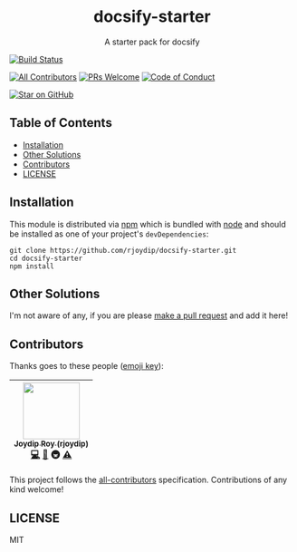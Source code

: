 <div align="center">
<h1>docsify-starter</h1>

<p>A starter pack for docsify</p>
</div>

[![Build Status][build-badge]][build]

[![All Contributors](https://img.shields.io/badge/all_contributors-1-orange.svg?style=flat-square)](#contributors)
[![PRs Welcome][prs-badge]][prs]
[![Code of Conduct][coc-badge]][coc]

[![Star on GitHub][github-star-badge]][github-star]

## Table of Contents

<!-- START doctoc -->

- [Installation](#installation)
- [Other Solutions](#other-solutions)
- [Contributors](#contributors)
- [LICENSE](#license)

<!-- END doctoc -->

## Installation

This module is distributed via [npm][npm] which is bundled with [node][node] and
should be installed as one of your project's `devDependencies`:

```
git clone https://github.com/rjoydip/docsify-starter.git
cd docsify-starter
npm install
```

## Other Solutions

I'm not aware of any, if you are please [make a pull request][prs] and add it
here!

## Contributors

Thanks goes to these people ([emoji key][emojis]):

<!-- ALL-CONTRIBUTORS-LIST:START - Do not remove or modify this section -->

| [<img src="https://avatars.githubusercontent.com/u/15318294?v=3" width="100px;"/><br /><sub>Joydip Roy (rjoydip)</sub>](https://rjoydip.com)<br />[💻](https://github.com/rjoydip/array-to-archy/commits?author=rjoydip) [📖](https://github.com/rjoydip/array-to-archy/commits?author=rjoydip) 🚇 [⚠️](https://github.com/rjoydip/array-to-archy/commits?author=rjoydip) |
| :-----------------------------------------------------------------------------------------------------------------------------------------------------------------------------------------------------------------------------------------------------------------------------------------------------------------------------------------------------------------------: |


<!-- ALL-CONTRIBUTORS-LIST:END -->

This project follows the [all-contributors][all-contributors] specification.
Contributions of any kind welcome!

## LICENSE

MIT

[npm]: https://www.npmjs.com/
[node]: https://nodejs.org
[build-badge]: https://img.shields.io/travis/rjoydip/docsify-starter.svg?style=flat-square
[build]: https://travis-ci.org/rjoydip/docsify-starter
[version-badge]: https://img.shields.io/npm/v/docsify-starter.svg?style=flat-square
[license-badge]: https://img.shields.io/npm/l/docsify-starter.svg?style=flat-square
[prs-badge]: https://img.shields.io/badge/PRs-welcome-brightgreen.svg?style=flat-square
[prs]: http://makeapullrequest.com
[donate-badge]: https://img.shields.io/badge/$-support-green.svg?style=flat-square
[coc-badge]: https://img.shields.io/badge/code%20of-conduct-ff69b4.svg?style=flat-square
[coc]: https://github.com/rjoydip/docsify-starter/blob/master/other/CODE_OF_CONDUCT.md
[github-star-badge]: https://img.shields.io/github/stars/rjoydip/docsify-starter.svg?style=social
[github-star]: https://github.com/rjoydip/docsify-starter/stargazers
[emojis]: https://github.com/rjoydip/all-contributors#emoji-key
[all-contributors]: https://github.com/rjoydip/all-contributors
